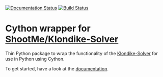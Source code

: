 [![Documentation Status](https://readthedocs.org/projects/pyksolve/badge/?version=latest)](https://pyksolve.readthedocs.io/en/latest/?badge=latest)
[![Build Status](https://travis-ci.org/tcdude/py-klondike-solver.svg?branch=master)](https://travis-ci.org/tcdude/py-klondike-solver)

# Cython wrapper for [ShootMe/Klondike-Solver](ks)

Thin Python package to wrap the functionality of the [Klondike-Solver][ks] for
use in Python using Cython.

To get started, have a look at the [documentation][docs].


[ks]: https://github.com/ShootMe/Klondike-Solver
[docs]: https://pyksolve.readthedocs.io
